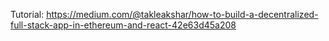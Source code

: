Tutorial: https://medium.com/@takleakshar/how-to-build-a-decentralized-full-stack-app-in-ethereum-and-react-42e63d45a208